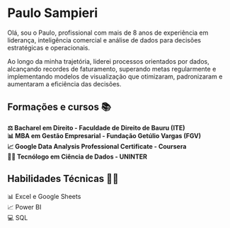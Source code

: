 # Paulo Sampieri
Olá, sou o Paulo, profissional com mais de 8 anos de experiência em liderança, inteligência comercial e análise de dados para decisões estratégicas e operacionais.  

Ao longo da minha trajetória, liderei processos orientados por dados, alcançando recordes de faturamento, superando metas regularmente e implementando modelos de visualização que otimizaram, padronizaram e aumentaram a eficiência das decisões.  

## Formações e cursos 📚
**⚖️ Bacharel em Direito - Faculdade de Direito de Bauru (ITE)**  
**📊 MBA em Gestão Empresarial - Fundação Getúlio Vargas (FGV)**  
**📈 Google Data Analysis Professional Certificate - Coursera**  
**👨‍💻 Tecnólogo em Ciência de Dados - UNINTER**  

## Habilidades Técnicas 👨‍💻
📊 Excel e Google Sheets  
📈 Power BI  
💻 SQL  





